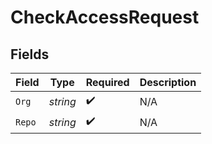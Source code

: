 # CheckAccessRequest


## Fields

| Field              | Type               | Required           | Description        |
| ------------------ | ------------------ | ------------------ | ------------------ |
| `Org`              | *string*           | :heavy_check_mark: | N/A                |
| `Repo`             | *string*           | :heavy_check_mark: | N/A                |